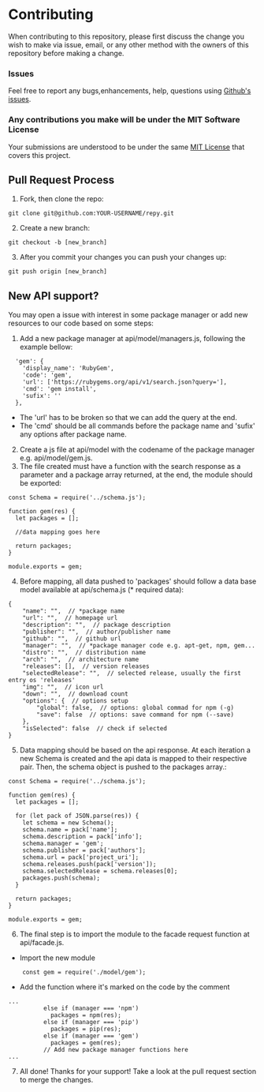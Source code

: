 # Contributing

When contributing to this repository, please first discuss the change you wish to make via issue,
email, or any other method with the owners of this repository before making a change.

### Issues

Feel free to report any bugs,enhancements, help, questions using [Github's issues](https://help.github.com/articles/creating-an-issue/).

### Any contributions you make will be under the MIT Software License

Your submissions are understood to be under the same [MIT License](LICENSE.md) that covers this project.


## Pull Request Process

1. Fork, then clone the repo:
```
git clone git@github.com:YOUR-USERNAME/repy.git
```
2. Create a new branch:
```
git checkout -b [new_branch]
```
3. After you commit your changes you can push your changes up:
```
git push origin [new_branch]
```

## New API support?

You may open a issue with interest in some package manager or add new resources to our code based on some steps:

1. Add a new package manager at api/model/managers.js, following the example bellow:

```
  'gem': {
    'display_name': 'RubyGem',
    'code': 'gem',
    'url': ['https://rubygems.org/api/v1/search.json?query='],
    'cmd': 'gem install',
    'sufix': ''
  },
```
* The 'url' has to be broken so that we can add the query at the end.
* The 'cmd' should be all commands before the package name and 'sufix' any options after package name.

2. Create a js file at api/model with the codename of the package manager e.g. api/model/gem.js.
3. The file created must have a function with the search response as a parameter and a package array returned, at the end, the module should be exported:
```
const Schema = require('../schema.js');

function gem(res) {
  let packages = [];

  //data mapping goes here

  return packages;
}

module.exports = gem;
```
4. Before mapping, all data pushed to 'packages' should follow a data base model available at api/schema.js (* required data):
```
{
    "name": "",  // *package name
    "url": "",  // homepage url
    "description": "",  // package description
    "publisher": "",  // author/publisher name
    "github": "",  // github url
    "manager": "",  // *package manager code e.g. apt-get, npm, gem...
    "distro": "",  // distribution name
    "arch": "",  // architecture name
   	"releases": [],  // version releases
    "selectedRelease": "",  // selected release, usually the first entry os 'releases'
    "img": "",  // icon url
    "down": "",  // download count
    "options": {  // options setup
        "global": false,  // options: global commad for npm (-g)
        "save": false  // options: save command for npm (--save)
    },
    "isSelected": false  // check if selected
}
```
5. Data mapping should be based on the api response. At each iteration a new Schema is created and the api data is mapped to their respective pair. Then, the schema object is pushed to the packages array.:
```
const Schema = require('../schema.js');

function gem(res) {
  let packages = [];

  for (let pack of JSON.parse(res)) {
    let schema = new Schema();
    schema.name = pack['name'];
    schema.description = pack['info'];
    schema.manager = 'gem';
    schema.publisher = pack['authors'];
    schema.url = pack['project_uri'];
    schema.releases.push(pack['version']);
    schema.selectedRelease = schema.releases[0];
    packages.push(schema);
  }

  return packages;
}

module.exports = gem;
```
6. The final step is to import the module to the facade request function at api/facade.js.

* Import the new module
```
	const gem = require('./model/gem');
```
* Add the function where it's marked on the code by the comment
```
...
          else if (manager === 'npm')
            packages = npm(res);
          else if (manager === 'pip')
            packages = pip(res);
          else if (manager === 'gem')
            packages = gem(res);
          // Add new package manager functions here
...
```
7. All done! Thanks for your support! Take a look at the pull request section to merge the changes.
